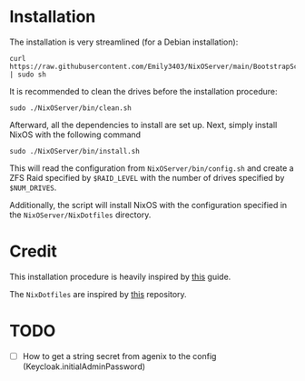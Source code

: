 # Installation

The installation is very streamlined (for a Debian installation):

```
curl https://raw.githubusercontent.com/Emily3403/NixOServer/main/BootstrapScripts/Debian.sh | sudo sh
```

It is recommended to clean the drives before the installation procedure:

```
sudo ./NixOServer/bin/clean.sh
```

Afterward, all the dependencies to install are set up. Next, simply install NixOS with the following command

```
sudo ./NixOServer/bin/install.sh
```

This will read the configuration from `NixOServer/bin/config.sh` and create a ZFS Raid specified by `$RAID_LEVEL` with the number of drives specified by `$NUM_DRIVES`.

Additionally, the script will install NixOS with the configuration specified in the `NixOServer/NixDotfiles` directory.

# Credit

This installation procedure is heavily inspired by [this](https://openzfs.github.io/openzfs-docs/Getting%20Started/NixOS/Root%20on%20ZFS/2-system-installation.html) guide.

The `NixDotfiles` are inspired by [this](https://github.com/ne9z/dotfiles-flake) repository.


# TODO

- [ ] How to get a string secret from agenix to the config (Keycloak.initialAdminPassword)
